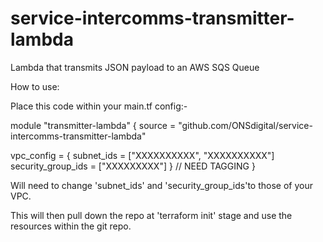 # service-intercomms-transmitter-lambda
Lambda that transmits JSON payload to an AWS SQS Queue

How to use:

Place this code within your main.tf config:-

module "transmitter-lambda" {
  source = "github.com/ONSdigital/service-intercomms-transmitter-lambda"

  vpc_config = {
    subnet_ids = ["XXXXXXXXXX", "XXXXXXXXXX"]
    security_group_ids = ["XXXXXXXXX"]
  }
//  NEED TAGGING
}

Will need to change 'subnet_ids' and 'security_group_ids'to those of your VPC.

This will then pull down the repo at 'terraform init' stage and use the resources within the git repo.
